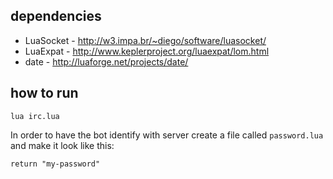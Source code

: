 ## dependencies

 * LuaSocket - http://w3.impa.br/~diego/software/luasocket/
 * LuaExpat - http://www.keplerproject.org/luaexpat/lom.html
 * date - http://luaforge.net/projects/date/

## how to run

    lua irc.lua

In order to have the bot identify with server create a file
called `password.lua` and make it look like this:

    return "my-password"